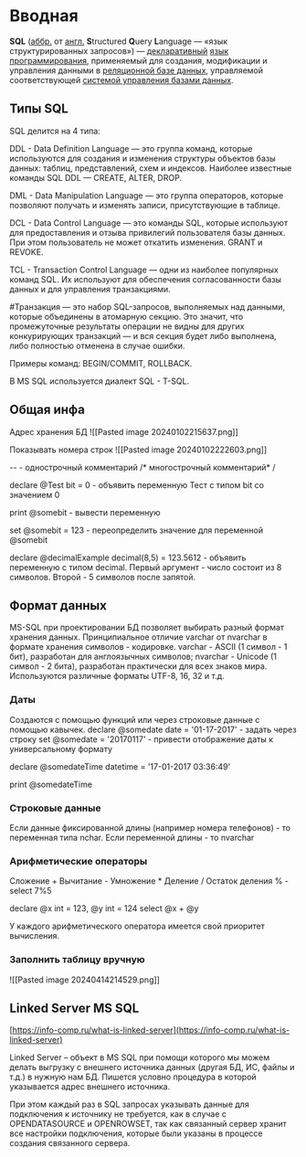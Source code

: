 # Вводная 
**SQL** ([аббр.](https://ru.wikipedia.org/wiki/%D0%90%D0%B1%D0%B1%D1%80%D0%B5%D0%B2%D0%B8%D0%B0%D1%82%D1%83%D1%80%D0%B0 "Аббревиатура") от [англ.](https://ru.wikipedia.org/wiki/%D0%90%D0%BD%D0%B3%D0%BB%D0%B8%D0%B9%D1%81%D0%BA%D0%B8%D0%B9_%D1%8F%D0%B7%D1%8B%D0%BA "Английский язык") **S**tructured **Q**uery **L**anguage — «язык структурированных запросов») — [декларативный](https://ru.wikipedia.org/wiki/%D0%94%D0%B5%D0%BA%D0%BB%D0%B0%D1%80%D0%B0%D1%82%D0%B8%D0%B2%D0%BD%D0%BE%D0%B5_%D0%BF%D1%80%D0%BE%D0%B3%D1%80%D0%B0%D0%BC%D0%BC%D0%B8%D1%80%D0%BE%D0%B2%D0%B0%D0%BD%D0%B8%D0%B5 "Декларативное программирование") [язык программирования](https://ru.wikipedia.org/wiki/%D0%AF%D0%B7%D1%8B%D0%BA_%D0%BF%D1%80%D0%BE%D0%B3%D1%80%D0%B0%D0%BC%D0%BC%D0%B8%D1%80%D0%BE%D0%B2%D0%B0%D0%BD%D0%B8%D1%8F "Язык программирования"), применяемый для создания, модификации и управления данными в [реляционной базе данных](https://ru.wikipedia.org/wiki/%D0%A0%D0%B5%D0%BB%D1%8F%D1%86%D0%B8%D0%BE%D0%BD%D0%BD%D1%8B%D0%B5_%D0%B1%D0%B0%D0%B7%D1%8B_%D0%B4%D0%B0%D0%BD%D0%BD%D1%8B%D1%85 "Реляционные базы данных"), управляемой соответствующей [системой управления базами данных](https://ru.wikipedia.org/wiki/%D0%A1%D0%B8%D1%81%D1%82%D0%B5%D0%BC%D0%B0_%D1%83%D0%BF%D1%80%D0%B0%D0%B2%D0%BB%D0%B5%D0%BD%D0%B8%D1%8F_%D0%B1%D0%B0%D0%B7%D0%B0%D0%BC%D0%B8_%D0%B4%D0%B0%D0%BD%D0%BD%D1%8B%D1%85 "Система управления базами данных").

## Типы SQL
SQL делится на 4 типа:

DDL - Data Definition Language — это группа команд, которые используются для создания и изменения структуры объектов базы данных: таблиц, представлений, схем и индексов. Наиболее известные команды SQL DDL — CREATE, ALTER, DROP. 

DML - Data Manipulation Language — это группа операторов, которые позволяют получать и изменять записи, присутствующие в таблице.

DCL - Data Control Language — это команды SQL, которые используют для предоставления и отзыва привилегий пользователя базы данных. При этом пользователь не может откатить изменения. GRANT и REVOKE.

TCL - Transaction Control Language — одни из наиболее популярных команд SQL. Их используют для обеспечения согласованности базы данных и для управления транзакциями.

#Транзакция — это набор SQL-запросов, выполняемых над данными, которые объединены в атомарную секцию. Это значит, что промежуточные результаты операции не видны для других конкурирующих транзакций — и вся секция будет либо выполнена, либо полностью отменена в случае ошибки.

Примеры команд: BEGIN/COMMIT, ROLLBACK.

В MS SQL используется диалект SQL - T-SQL.

## Общая инфа
Адрес хранения БД
![[Pasted image 20240102215637.png]]

Показывать номера строк
![[Pasted image 20240102222603.png]]

-- - однострочный комментарий
/* многострочный комментарий* /

declare @Test bit = 0 - объявить переменную Тест с типом bit со значением 0

print @somebit - вывести переменную

set @somebit = 123 - переопределить значение для переменной @somebit

declare @decimalExample decimal(8,5) = 123.5612 - объявить  переменную с типом decimal. Первый аргумент - число состоит из 8 символов. Второй - 5 символов после запятой.

## Формат данных
MS-SQL при проектировании БД позволяет выбирать разный формат хранения данных. Принципиальное отличие varchar от nvarchar в формате хранения символов - кодировке.
varchar - ASCII (1 символ - 1 бит), разработан для англоязычных символов;
nvarchar - Unicode (1 символ - 2 бита), разработан практически для всех знаков мира. Используются различные форматы UTF-8, 16, 32 и т.д.

### Даты
Создаются с помощью функций или через строковые данные с помощью кавычек.
declare @somedate date = '01-17-2017' - задать через строку
set @somedate = '20170117' - привести отображение даты к универсальному формату

declare @somedateTime datetime = '17-01-2017 03:36:49'

print @somedateTime

### Строковые данные

Если данные фиксированной длины (например номера телефонов) - то переменная типа nchar.
Если переменной длины - то nvarchar

### Арифметические операторы

Сложение +
Вычитание -
Умножение *
Деление /
Остаток деления % - select 7%5

declare @x int = 123, @y int = 124
select @x + @y

У каждого арифметического оператора имеется свой приоритет вычисления. 

### Заполнить таблицу вручную
![[Pasted image 20240414214529.png]]

## Linked Server MS SQL

[https://info-comp.ru/what-is-linked-server](https://info-comp.ru/what-is-linked-server)

Linked Server – объект в MS SQL при помощи которого мы можем делать выгрузку с внешнего источника данных (другая БД, ИС, файлы и т.д.) в нужную нам БД. Пишется условно процедура в которой указывается адрес внешнего источника.

При этом каждый раз в SQL запросах указывать данные для подключения к источнику не требуется, как в случае с OPENDATASOURCE и OPENROWSET, так как связанный сервер хранит все настройки подключения, которые были указаны в процессе создания связанного сервера.